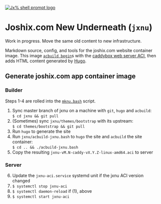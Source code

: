 [![Jx% shell prompt logo](https://joshix.com/img/jx-gapps.png)][jx]

# Joshix.com New Underneath (`jxnu`)

Work in progress. Move the same old content to new infrastructure.

Markdown source, config, and tools for the joshix.com website
container image. This image [`acbuild begin`][acbuild-begin]s
with the [caddybox web server ACI][caddybox-acbuild], then
adds HTML content generated by [Hugo][hugo].

##  Generate joshix.com app container image

### Builder

Steps 1-4 are rolled into the [`mknu.bash`][mknu-script] script.

1. Sync master branch of jxnu on a machine with `git`, `hugo` and `acbuild`:  
`$ cd jxnu && git pull`
2. (Sometimes) sync `jxnu/themes/bootstrap` with its upstream:  
`$ cd themes/bootstrap && git pull`
3. Run `hugo` to generate the site
4. Run `jxnu/acbuild-jxnu.bash` to `hugo` the site and `acbuild` the site container:  
`$ cd .. && ./acbuild-jxnu.bash`
5. Copy the resulting `jxnu-vM.N-caddy-vX.Y.Z-linux-amd64.aci` to server

### Server

6. Update the `jxnu-aci.service` systemd unit if the jxnu ACI version changed
7. `$ systemctl stop jxnu-aci`
8. `$ systemctl daemon-reload` if (1), above
9. `$ systemctl start jxnu-aci`


[acbuild-begin]: https://github.com/appc/acbuild/blob/master/Documentation/subcommands/begin.md
[caddybox-acbuild]: https://github.com/joshix/caddybox/tree/acbuild
[hugo]: https://gohugo.io/
[mknu-script]: mknu.bash
[jx]: https://joshix.com/

